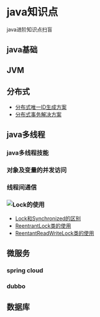 # java知识点
java进阶知识点扫盲
## java基础
## JVM
## 分布式
- [分布式唯一ID生成方案]()
- [分布式事务解决方案]()

## java多线程
### java多线程技能
### 对象及变量的并发访问
### 线程间通信
### ![Lock的使用]()
- [Lock和Synchronized的区别](/src/main/docs/simultaneous/Lock和synchronized的区别.md)
- [ReentrantLock类的使用]() 
- [ReentantReadWriteLock类的使用]()
## 微服务
### spring cloud
### dubbo
## 数据库

